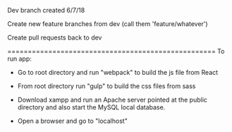 Dev branch created 6/7/18

Create new feature branches from dev (call them 'feature/whatever')

Create pull requests back to dev


===================================================
To run app:

- Go to root directory and run "webpack" to build the js file from React
- From root directory run "gulp" to build the css files from sass
- Download xampp and run an Apache server pointed at the public directory and also start the MySQL local database.

- Open a browser and go to "localhost"